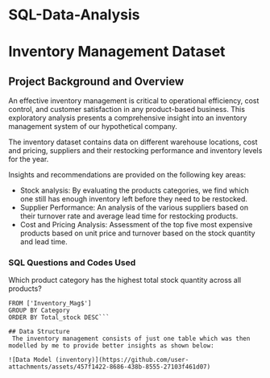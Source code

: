 # SQL-Data-Analysis
# Inventory Management Dataset
## Project Background and Overview
An effective inventory management is critical to operational efficiency, cost control, and customer satisfaction in any product-based business. This exploratory analysis presents a comprehensive insight into an inventory management system of our hypothetical company. 

The inventory dataset contains data on different warehouse locations, cost and pricing, suppliers and their restocking performance and inventory levels for the year.

Insights and recommendations are provided on the following key areas:

- Stock analysis: By evaluating the products categories, we find which one still has enough inventory left before they need to be restocked.
- Supplier Performance: An analysis of the various suppliers based on their turnover rate and average lead time for restocking products.
- Cost and Pricing Analysis: Assessment of the top five most expensive products based on unit price and turnover based on the stock quantity and lead time.

### SQL Questions and Codes Used
Which product category has the highest total stock quantity across all products?
```SELECT Category, SUM(Stock_Quantity) AS Total_stock
FROM ['Inventory_Mag$']
GROUP BY Category
ORDER BY Total_stock DESC```

## Data Structure
 The inventory management consists of just one table which was then modelled by me to provide better insights as shown below: 

![Data Model (inventory)](https://github.com/user-attachments/assets/457f1422-8686-438b-8555-27103f461d07)
